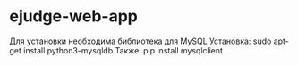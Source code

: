 # ejudge-web-app

Для установки необходима библиотека для MySQL
Установка: sudo apt-get install python3-mysqldb
Также: pip install mysqlclient
